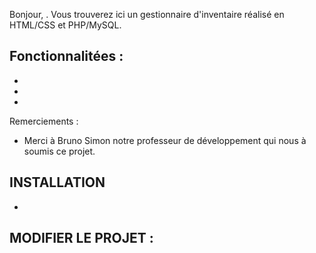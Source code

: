 Bonjour, . Vous trouverez ici un gestionnaire d'inventaire réalisé en HTML/CSS et PHP/MySQL.



Fonctionnalitées :
- 
- 
- 
- 

Remerciements :
- Merci à Bruno Simon notre professeur de développement qui nous à soumis ce projet.


INSTALLATION
- 
- 

MODIFIER LE PROJET :
- 

